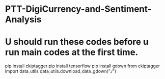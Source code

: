 # PTT-DigiCurrency-and-Sentiment-Analysis

# U should run these codes before u run main codes at the first time.

pip install ckiptagger
pip install tensorflow
pip install gdown
from ckiptagger import data_utils
data_utils.download_data_gdown("./")
